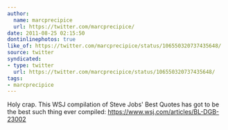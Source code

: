 ```yaml
---
author:
  name: marcprecipice
  url: https://twitter.com/marcprecipice/
date: 2011-08-25 02:15:50
dontinlinephotos: true
like_of: https://twitter.com/marcprecipice/status/106550320737435648/
source: twitter
syndicated:
- type: twitter
  url: https://twitter.com/marcprecipice/status/106550320737435648/
tags:
- marcprecipice
---
```


Holy crap. This WSJ compilation of Steve Jobs' Best Quotes has got to be the best such thing ever compiled: https://www.wsj.com/articles/BL-DGB-23002